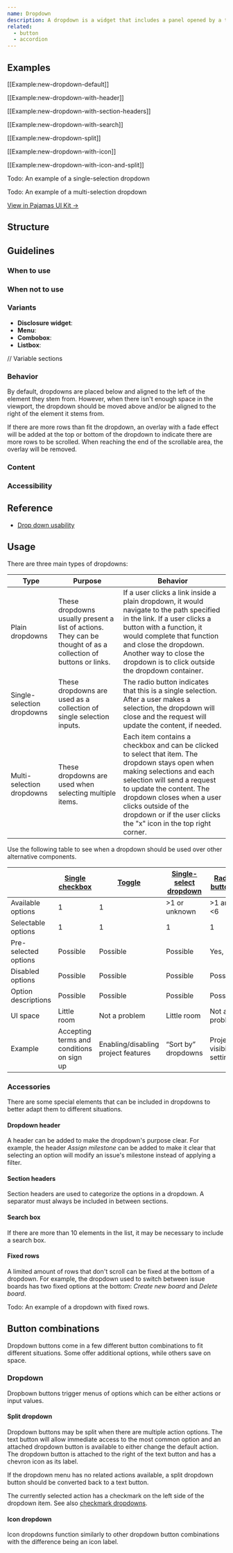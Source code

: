 ```yaml
---
name: Dropdown
description: A dropdown is a widget that includes a panel opened by a trigger button.
related:
  - button
  - accordion
---
```


## Examples

[[Example:new-dropdown-default]]

[[Example:new-dropdown-with-header]]

[[Example:new-dropdown-with-section-headers]]

[[Example:new-dropdown-with-search]]

[[Example:new-dropdown-split]]

[[Example:new-dropdown-with-icon]]

[[Example:new-dropdown-with-icon-and-split]]

Todo: An example of a single-selection dropdown

Todo: An example of a multi-selection dropdown

[View in Pajamas UI Kit →](https://www.figma.com/file/qEddyqCrI7kPSBjGmwkZzQ/Component-library?node-id=425%3A14)

## Structure

## Guidelines

### When to use

### When not to use

### Variants

- **Disclosure widget**: 
- **Menu**: 
- **Combobox**: 
- **Listbox**: 

// Variable sections

### Behavior

By default, dropdowns are placed below and aligned to the left of the element they stem from. However, when there isn't enough space in the viewport, the dropdown should be moved above and/or be aligned to the right of the element it stems from.

If there are more rows than fit the dropdown, an overlay with a fade effect will be added at the top or bottom of the dropdown to indicate there are more rows to be scrolled. When reaching the end of the scrollable area, the overlay will be removed.

### Content

### Accessibility

## Reference

- [Drop down usability](https://baymard.com/blog/drop-down-usability)











## Usage

There are three main types of dropdowns:

| Type                       | Purpose                                                                                               | Behavior                                                                                                                                                                                                                                               |
| -------------------------- | ----------------------------------------------------------------------------------------------------- | ------------------------------------------------------------------------------------------------------------------------------------------------------------------------------------------------------------------------------------------------------ |
| Plain dropdowns            | These dropdowns usually present a list of actions. They can be thought of as a collection of buttons or links. | If a user clicks a link inside a plain dropdown, it would navigate to the path specified in the link. If a user clicks a button with a function, it would complete that function and close the dropdown. Another way to close the dropdown is to click outside the dropdown container.                             |
| Single-selection dropdowns | These dropdowns are used as a collection of single selection inputs.                                  | The radio button indicates that this is a single selection. After a user makes a selection, the dropdown will close and the request will update the content, if needed.                                                                                                |
| Multi-selection dropdowns  | These dropdowns are used when selecting multiple items.                                   | Each item contains a checkbox and can be clicked to select that item. The dropdown stays open when making selections and each selection will send a request to update the content. The dropdown closes when a user clicks outside of the dropdown or if the user clicks the "x" icon in the top right corner. |


Use the following table to see when a dropdown should be used over other alternative components.

|  | [Single checkbox](/components/checkbox) | [Toggle](/components/toggle) | [Single-select dropdown](/components/dropdown) | [Radio buttons](/components/radio-button) | [Segmented control](/components/segmented-control) | [Multiple checkboxes](/components/checkbox) | [Multi-select dropdown](/components/dropdown) |
|---|---|---|---|---|---|---|---|
| Available options | 1 | 1 | >1 or unknown | >1 and <6 | >1 and <6 | >1 and <6 | >1 or unknown |
| Selectable options | 1 | 1 | 1 | 1 | 1 | >1 or even all | >1 or even all |
| Pre-selected options | Possible | Possible | Possible | Yes, 1 | Yes, 1 | Possible | Possible |
| Disabled options | Possible | Possible | Possible | Possible | No | Possible | Possible |
| Option descriptions | Possible | Possible | Possible | Possible | No | Possible | Possible |
| UI space | Little room | Not a problem | Little room | Not a problem | Not a problem | Not a problem | Little room |
| Example | Accepting terms and conditions on sign up | Enabling/disabling project features | “Sort by” dropdowns | Project visibility setting | 7, 30, 90 days timeframe in analytics dashboards | Scopes selection in User settings > Applications | Add/remove labels |



### Accessories

There are some special elements that can be included in dropdowns to better adapt them to different situations.

#### Dropdown header

A header can be added to make the dropdown's purpose clear. For example, the header _Assign milestone_ can be added to make it clear that selecting an option will modify an issue's milestone instead of applying a filter.


#### Section headers

Section headers are used to categorize the options in a dropdown. A separator must always be included in between sections.


#### Search box

If there are more than 10 elements in the list, it may be necessary to include a search box.


#### Fixed rows

A limited amount of rows that don't scroll can be fixed at the bottom of a dropdown. For example, the dropdown used to switch between issue boards has two fixed options at the bottom: _Create new board_ and _Delete board_.

Todo: An example of a dropdown with fixed rows.

## Button combinations

Dropdown buttons come in a few different button combinations to fit different situations. Some offer additional options, while others save on space.

### Dropdown

Dropbown buttons trigger menus of options which can be either actions or input values.

#### Split dropdown

Dropdown buttons may be split when there are multiple action options. The text button will allow immediate access to the most common option and an attached dropdown button is available to either change the default action. The dropdown button is attached to the right of the text button and has a chevron icon as its label.

If the dropdown menu has no related actions available, a split dropdown button should be converted back to a text button.

The currently selected action has a checkmark on the left side of the dropdown item. See also [checkmark dropdowns](/components/dropdowns).


#### Icon dropdown

Icon dropdowns function similarly to other dropdown button combinations with the difference being an icon label.
